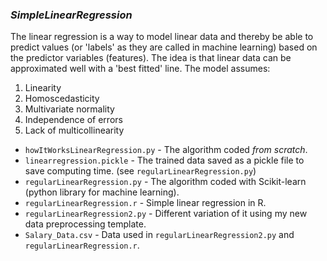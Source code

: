 ### **_SimpleLinearRegression_**
The linear regression is a way to model linear data and thereby be able to predict values (or 'labels' as they are called in machine learning) based on the predictor variables (features). The idea is that linear data can be approximated well with a 'best fitted' line. The model assumes:
  1. Linearity
  2. Homoscedasticity
  3. Multivariate normality
  4. Independence of errors
  5. Lack of multicollinearity

  * `howItWorksLinearRegression.py` - The algorithm coded *from scratch*.
  * `linearregression.pickle` - The trained data saved as a pickle file to save computing time. (see `regularLinearRegression.py`)
  * `regularLinearRegression.py` - The algorithm coded with Scikit-learn (python library for machine learning).
  * `regularLinearRegression.r` - Simple linear regression in R.
  * `regularLinearRegression2.py` - Different variation of it using my new data preprocessing template.
  * `Salary_Data.csv` - Data used in `regularLinearRegression2.py` and `regularLinearRegression.r`.
